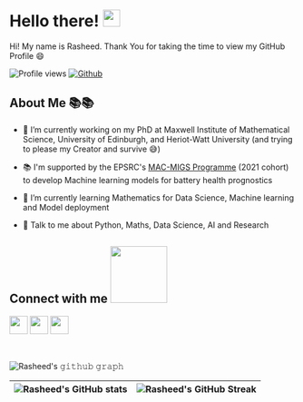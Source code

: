<h1> Hello there! <img src = "https://raw.githubusercontent.com/MartinHeinz/MartinHeinz/master/wave.gif" width = 30px> </h1>
<p align='center'>
</p>

<div size='20px'> Hi! My name is Rasheed. Thank You for taking the time to view my GitHub Profile 😄
</div>

![Profile views](https://komarev.com/ghpvc/?username=Rasheed19&color=blue)
[![Github](https://img.shields.io/github/followers/Rasheed19?label=Follow&style=social)](https://github.com/Rasheed19)

<h2> About Me 📚📚 </h2>

- 🔭 I’m currently working on my PhD at Maxwell Institute of Mathematical Science, University of Edinburgh, and Heriot-Watt University (and trying to please my Creator and survive :sweat_smile:)

- 📚 I'm supported by the EPSRC's [MAC-MIGS Programme](https://www.mac-migs.ac.uk/) (2021 cohort) to develop Machine learning models for battery health prognostics

- 🌱 I’m currently learning Mathematics for Data Science, Machine learning and Model deployment

- 💬 Talk to me about Python, Maths, Data Science, AI and Research

<h2> Connect with me <img src='https://raw.githubusercontent.com/ShahriarShafin/ShahriarShafin/main/Assets/handshake.gif' width="100px"> </h2>
<a href = 'https://www.linkedin.com/in/rasheed-oyewole-ibraheem-768955246/'> <img width = '32px' align= 'center' src="https://raw.githubusercontent.com/rahulbanerjee26/githubAboutMeGenerator/main/icons/linked-in-alt.svg"/></a>
<a href = 'https://github.com/Rasheed19/Rasheed19'> <img width = '32px' align= 'center' src="https://raw.githubusercontent.com/rahulbanerjee26/githubAboutMeGenerator/main/icons/github.svg"/></a>
<a href = 'https://scholar.google.com/citations?user=D6cwjFMAAAAJ&hl=en'> <img width = '32px' align= 'center' src="https://upload.wikimedia.org/wikipedia/commons/c/c7/Google_Scholar_logo.svg"/></a>

<br>
<br>
<br>

![Rasheed's 𝚐𝚒𝚝𝚑𝚞𝚋 𝚐𝚛𝚊𝚙𝚑](https://github-readme-activity-graph-seven-blush.vercel.app/graph?username=Rasheed19&theme=react-dark&hide_border=true&area=true)

|![Rasheed's GitHub stats](https://github-readme-stats.vercel.app/api?username=Rasheed19&show_icons=true&hide_border=true&bg_color=0d1117&text_color=5bcdec&title_color=5bcdec&icon_color=ffffff&include_all_commits=true)|![Rasheed's GitHub Streak](https://github-readme-streak-stats-theta.vercel.app/?user=Rasheed19&background=0d1117&currStreakNum=ffffff&sideNums=ffffff&ring=5bcdec&currStreakLabel=5bcdec&fire=5bcdec&sideLabels=5bcdec&hide_border=true)|
| ----- | --- |
